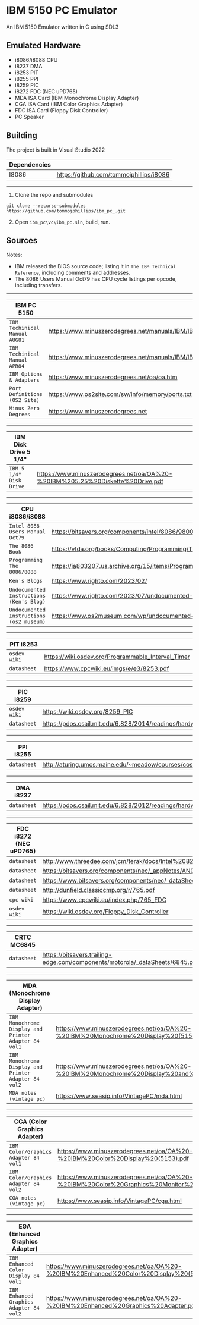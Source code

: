 # IBM 5150 PC Emulator 

An IBM 5150 Emulator written in C using SDL3

## Emulated Hardware
 - i8086/i8088 CPU
 - i8237 DMA
 - i8253 PIT
 - i8255 PPI
 - i8259 PIC
 - i8272 FDC (NEC uPD765)
 - MDA ISA Card (IBM Monochrome Display Adapter)
 - CGA ISA Card (IBM Color Graphics Adapter)
 - FDC ISA Card (Floppy Disk Controller)
 - PC Speaker

## Building

The project is built in Visual Studio 2022

| Dependencies   |                                         |
| -------------- | --------------------------------------- |
| I8086          | https://github.com/tommojphillips/i8086 |

 ---

 1. Clone the repo and submodules
  
  ```
  git clone --recurse-submodules https://github.com/tommojphillips/ibm_pc_.git
  ```

 2. Open `ibm_pc\vc\ibm_pc.sln`, build, run.

## Sources
 
Notes:
 - IBM released the BIOS source code; listing it in `The IBM Technical Reference`, including comments and addresses.
 - The 8086 Users Manual Oct79 has CPU cycle listings per opcode, including transfers.

 ---
 
 | IBM PC 5150                   |                                                                                                                                    |
 | ----------------------------- | ---------------------------------------------------------------------------------------------------------------------------------- |
 | `IBM Techinical Manual AUG81` | https://www.minuszerodegrees.net/manuals/IBM/IBM_5150_Technical_Reference_6025005_AUG81.pdf                                        |
 | `IBM Techinical Manual APR84` | https://www.minuszerodegrees.net/manuals/IBM/IBM_5150_Technical_Reference_6322507_APR84.pdf                                        |
 | `IBM Options & Adapters`      | https://www.minuszerodegrees.net/oa/oa.htm                                                                                         |
 | `Port Definitions (OS2 Site)` | https://www.os2site.com/sw/info/memory/ports.txt                                                                                   |
 | `Minus Zero Degrees`          | https://www.minuszerodegrees.net                                                                                                   |

 ---

 | IBM Disk Drive 5 1/4"         |                                                                                                                                    |
 | ----------------------------- | ---------------------------------------------------------------------------------------------------------------------------------- |
 | `IBM 5 1/4" Disk Drive`       | https://www.minuszerodegrees.net/oa/OA%20-%20IBM%205.25%20Diskette%20Drive.pdf                                                     |

 ---
 
 | CPU i8086/i8088                 |                                                                                                                                  |
 | ------------------------------- | -------------------------------------------------------------------------------------------------------------------------------- |
 | `Intel 8086 Users Manual Oct79` | https://bitsavers.org/components/intel/8086/9800722-03_The_8086_Family_Users_Manual_Oct79.pdf                                    |
 | `The 8086 Book`                 | https://vtda.org/books/Computing/Programming/The8086Book_RussellRectorGeorgeAlexy.pdf                                            |
 | `Programming The 8086/8088`     | https://ia803207.us.archive.org/15/items/Programming_the_8086_8088/Programming_the_8086_8088.pdf                                 |
 | `Ken's Blogs`                   | https://www.righto.com/2023/02/                                                                                                  |
 | `Undocumented Instructions (Ken's Blog)` | https://www.righto.com/2023/07/undocumented-8086-instructions.html                                                      |
 | `Undocumented Instructions (os2 museum)` | https://www.os2museum.com/wp/undocumented-8086-opcodes-part-i/                                                          |

 ---
 
 | PIT i8253                 |                                                                                                                                        |
 | ------------------------- | -------------------------------------------------------------------------------------------------------------------------------------- |
 | `osdev wiki`              | https://wiki.osdev.org/Programmable_Interval_Timer                                                                                     |
 | `datasheet`               | https://www.cpcwiki.eu/imgs/e/e3/8253.pdf                                                                                              |

 ---
 
 | PIC i8259                 |                                                                                                                                        |
 | ------------------------- | -------------------------------------------------------------------------------------------------------------------------------------- |
 | `osdev wiki`              | https://wiki.osdev.org/8259_PIC                                                                                                        |
 | `datasheet`               | https://pdos.csail.mit.edu/6.828/2014/readings/hardware/8259A.pdf                                                                      |

 ---
 
 | PPI i8255                 |                                                                                                                                        |
 | ------------------------- | -------------------------------------------------------------------------------------------------------------------------------------- |
 | `datasheet`               | http://aturing.umcs.maine.edu/~meadow/courses/cos335/Intel8255A.pdf                                                                    |

 ---
 
 | DMA i8237                 |                                                                                                                                        |
 | ------------------------- | -------------------------------------------------------------------------------------------------------------------------------------- |
 | `datasheet`               | https://pdos.csail.mit.edu/6.828/2012/readings/hardware/8237A.pdf                                                                      |

 ---
 
 | FDC i8272 (NEC uPD765)    |                                                                                                                                        |
 | ------------------------- | -------------------------------------------------------------------------------------------------------------------------------------- |
 | `datasheet`               | http://www.threedee.com/jcm/terak/docs/Intel%208272A%20Floppy%20Controller.pdf                                                         |
 | `datasheet`               | https://bitsavers.org/components/nec/_appNotes/AN08_uPD765_preliminary_197902.pdf                                                      |
 | `datasheet`               | https://www.bitsavers.org/components/nec/_dataSheets/uPD765_Data_Sheet_Dec78.pdf                                                       |
 | `datasheet`               | http://dunfield.classiccmp.org/r/765.pdf                                                                                               |
 | `cpc wiki`                | https://www.cpcwiki.eu/index.php/765_FDC                                                                                               |
 | `osdev wiki`              | https://wiki.osdev.org/Floppy_Disk_Controller                                                                                          |

 ---
 
 | CRTC MC6845               |                                                                                                                                        |
 | ------------------------- | -------------------------------------------------------------------------------------------------------------------------------------- |
 | `datasheet`               | https://bitsavers.trailing-edge.com/components/motorola/_dataSheets/6845.pdf                                                           |

 ---

 | MDA (Monochrome Display Adapter)                     |                                                                                                             |
 | ---------------------------------------------------- | ----------------------------------------------------------------------------------------------------------- |
 | `IBM Monochrome Display and Printer Adapter 84 vol1` | https://www.minuszerodegrees.net/oa/OA%20-%20IBM%20Monochrome%20Display%20(5151).pdf                        |
 | `IBM Monochrome Display and Printer Adapter 84 vol2` | https://www.minuszerodegrees.net/oa/OA%20-%20IBM%20Monochrome%20Display%20and%20Printer%20Adapter.pdf       |
 | `MDA notes (vintage pc)`                             | https://www.seasip.info/VintagePC/mda.html                                                                  |

 ---

 | CGA (Color Graphics Adapter)          |                                                                                                                            |
 | ------------------------------------- | -------------------------------------------------------------------------------------------------------------------------- |
 | `IBM Color/Graphics Adapter 84 vol1`  | https://www.minuszerodegrees.net/oa/OA%20-%20IBM%20Color%20Display%20(5153).pdf                                            |
 | `IBM Color/Graphics Adapter 84 vol2`  | https://www.minuszerodegrees.net/oa/OA%20-%20IBM%20Color%20Graphics%20Monitor%20Adapter%20(CGA).pdf                        |
 | `CGA notes (vintage pc)`              | https://www.seasip.info/VintagePC/cga.html                                                                                 |

 ---

 | EGA (Enhanced Graphics Adapter)         |                                                                                                                          |
 | --------------------------------------- | ------------------------------------------------------------------------------------------------------------------------ |
 | `IBM Enhanced Color Display 84 vol1`    | https://www.minuszerodegrees.net/oa/OA%20-%20IBM%20Enhanced%20Color%20Display%20(5154).pdf                               |
 | `IBM Enhanced Graphics Adapter 84 vol2` | https://www.minuszerodegrees.net/oa/OA%20-%20IBM%20Enhanced%20Graphics%20Adapter.pdf                                     |
